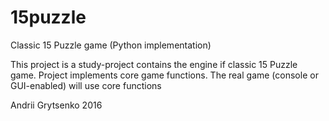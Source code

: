 # 15puzzle
Classic 15 Puzzle game (Python implementation)

This project is a study-project contains the engine if classic 15 Puzzle game.
Project implements core game functions.
The real game (console or GUI-enabled) will use core functions

Andrii Grytsenko
2016
